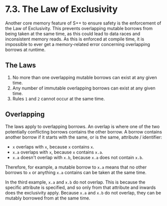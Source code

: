 # 7.3. The Law of Exclusivity

Another core memory feature of S++ to ensure safety is the enforcement of the Law of Exclusivity. This prevents
overlapping mutable borrows from being taken at the same time, as this could lead to data races and inconsistent memory
reads. As this is enforced at compile time, it is impossible to ever get a memory-related error concerning overlapping
borrows at runtime.

## The Laws

1. No more than one overlapping mutable borrows can exist at any given time.
2. Any number of immutable overlapping borrows can exist at any given time.
3. Rules `1` and `2` cannot occur at the same time.

## Overlapping

The laws apply to overlapping borrows. An overlap is where one of the two potentially conflicting borrows contains
the other borrow. A borrow contains another borrow if it starts with the same, or is the same, attribute /
identifier:

- `x` overlaps with `x`, because `x` contains `x`.
- `x.a` overlaps with `x`, because `x` contains `x.a`.
- `x.a` doesn't overlap with `x.b`, because `x.a` does not contain `x.b`.

Therefore, for example, a mutable borrow to `x.a` means that no other borrows to `x` or anything `x.a` contains can
be taken at the same time.

In the third example, `x.a` and `x.b` do not overlap. This is because the specific attribute is specified, and so only
from that attribute and inwards does the exclusivity apply. Because `x.a` and `x.b` do not overlap, they can be
mutably borrowed from at the same time.

